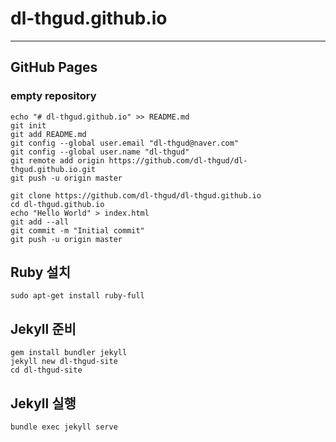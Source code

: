 # dl-thgud.github.io
----

## GitHub Pages

### empty repository
```
echo "# dl-thgud.github.io" >> README.md
git init
git add README.md
git config --global user.email "dl-thgud@naver.com"
git config --global user.name "dl-thgud"
git remote add origin https://github.com/dl-thgud/dl-thgud.github.io.git
git push -u origin master
```

```
git clone https://github.com/dl-thgud/dl-thgud.github.io
cd dl-thgud.github.io
echo "Hello World" > index.html
git add --all
git commit -m "Initial commit"
git push -u origin master
```

## Ruby 설치
```
sudo apt-get install ruby-full
```

## Jekyll 준비
```
gem install bundler jekyll
jekyll new dl-thgud-site
cd dl-thgud-site
```

## Jekyll 실행
```
bundle exec jekyll serve
```